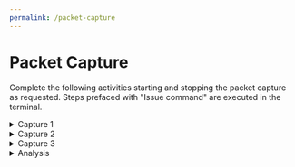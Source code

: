 ```yaml
---
permalink: /packet-capture
---
```


# Packet Capture


Complete the following activities starting and stopping the packet capture as requested. Steps prefaced with "Issue command" are executed in the terminal.

<details>
    <summary>Capture 1</summary>
    <ol>
        <li>Issue command</li>
            <ul>
                <li>Windows from Administrator Powershell: <code>Remove-NetNeighbor *</code></li>
                <li>Linux: <code>sudo ip neigh flush all</code></li>
                <li>MacOS: <code>sudo arp -a -d</code></li>
            </ul>
        <li>Start Capture</li>
        <li>Issue command:</li>
            <ul>
                <li>Windows from Administrator CMD: <code>ping -n 5 www.google.ca</code></li>
                <li>Windows from Administrator Powershell: <code> Test-Connection -Count 5 www.google.ca</code></li>
                <li>Linux: <code>ping -c 5 www.google.ca</code></li>
                <li>MacOS: <code>ping -c 5 www.google.ca</code></li>
                <li>Stop Capture</li>
            </ul>
        <li>Save as <b>Capture1.pcap</b></li>
    </ol>
</details>

<details>
    <summary>Capture 2</summary>
    <ol>
        <li>Clear the cache from firefox / chrome / edge (<code>Ctrl+Shift+Delete</code>)</li>
        <li>Start capture</li>
        <li>Using a web browser visit <code>http://www.undeadly.org</code></li>
        <li>Stop Capture</li>
        <li>Save as <b>Capture2.pcap</b></li>
    </ol>
</details>

<details>
    <summary>Capture 3</summary>
    <ol>
        <li> Start capture</li>
        <li> Issue command:</li>
            <ul>
                <li> Windows from Administrator Powershell: <code>ipconfig /renew</code></li>
                <li> Linux: <code>sudo dhclient -r -pf /var/run/dhclient-em1.pid</code></li>
                <li> Stop capture</li>
            </ul>
        <li> Save as <b>Capture3.pcap</b></li>
    </ol>
</details>

<details>
    <summary>Analysis</summary>
    <p>Reload each of the previous captures and filter to list only the protocol you are looking for, e.g. put arp in the filter box</p>
    <p>Apply this filter by selecting apply.</p>
    <p>Based on the filtered output above, draw up a three-column table in Microsoft Excel (or equivalent) containing the name, description and, position within the OSI Model of each of the following protocols:</p>
    <ul>
    <li> DHCP (bootp)</li>
    <li> ARP</li>
    <li> DNS</li>
    <li> Ethernet</li>
    <li> HTTP</li>
    <li> ICMP</li>
    <li> IP</li>
    <li> TCP</li>
    <li> TLSv2 (SSL)</li>
    </ul>
</details>